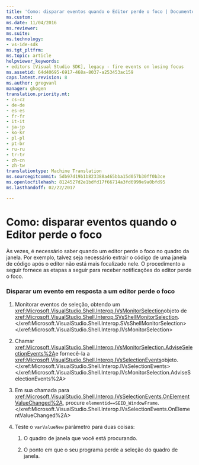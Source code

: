 ```yaml
---
title: 'Como: disparar eventos quando o Editor perde o foco | Documentos do Microsoft'
ms.custom: 
ms.date: 11/04/2016
ms.reviewer: 
ms.suite: 
ms.technology:
- vs-ide-sdk
ms.tgt_pltfrm: 
ms.topic: article
helpviewer_keywords:
- editors [Visual Studio SDK], legacy - fire events on losing focus
ms.assetid: 64d40695-6917-468a-8037-a253453ac159
caps.latest.revision: 8
ms.author: gregvanl
manager: ghogen
translation.priority.mt:
- cs-cz
- de-de
- es-es
- fr-fr
- it-it
- ja-jp
- ko-kr
- pl-pl
- pt-br
- ru-ru
- tr-tr
- zh-cn
- zh-tw
translationtype: Machine Translation
ms.sourcegitcommit: 5db97d19b1b823388a465bba15d057b30ff0b3ce
ms.openlocfilehash: 8124527d2e1bdfd17f66714a3fd6999e9a0bfd95
ms.lasthandoff: 02/22/2017

---
```

# <a name="how-to-fire-events-when-the-editor-loses-focus"></a>Como: disparar eventos quando o Editor perde o foco
Às vezes, é necessário saber quando um editor perde o foco no quadro da janela. Por exemplo, talvez seja necessário extrair o código de uma janela de código após o editor não está mais focalizado nele. O procedimento a seguir fornece as etapas a seguir para receber notificações do editor perde o foco.  
  
### <a name="to-fire-an-event-in-response-to-an-editor-losing-focus"></a>Disparar um evento em resposta a um editor perde o foco  
  
1.  Monitorar eventos de seleção, obtendo um <xref:Microsoft.VisualStudio.Shell.Interop.IVsMonitorSelection>objeto de <xref:Microsoft.VisualStudio.Shell.Interop.SVsShellMonitorSelection>.</xref:Microsoft.VisualStudio.Shell.Interop.SVsShellMonitorSelection> </xref:Microsoft.VisualStudio.Shell.Interop.IVsMonitorSelection>  
  
2.  Chamar <xref:Microsoft.VisualStudio.Shell.Interop.IVsMonitorSelection.AdviseSelectionEvents%2A>e fornecê-la a <xref:Microsoft.VisualStudio.Shell.Interop.IVsSelectionEvents>objeto.</xref:Microsoft.VisualStudio.Shell.Interop.IVsSelectionEvents> </xref:Microsoft.VisualStudio.Shell.Interop.IVsMonitorSelection.AdviseSelectionEvents%2A>  
  
3.  Em sua chamada para <xref:Microsoft.VisualStudio.Shell.Interop.IVsSelectionEvents.OnElementValueChanged%2A>, procure `elementid==SEID_WindowFrame`.</xref:Microsoft.VisualStudio.Shell.Interop.IVsSelectionEvents.OnElementValueChanged%2A>  
  
4.  Teste o `varValueNew` parâmetro para duas coisas:  
  
    1.  O quadro de janela que você está procurando.  
  
    2.  O ponto em que o seu programa perde a seleção do quadro de janela.
